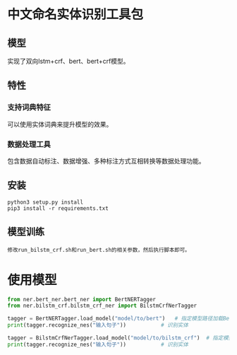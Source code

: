 # 中文命名实体识别工具包

## 模型

实现了双向lstm+crf、bert、bert+crf模型。

## 特性

### 支持词典特征

可以使用实体词典来提升模型的效果。

### 数据处理工具

包含数据自动标注、数据增强、多种标注方式互相转换等数据处理功能。

## 安装
    
    python3 setup.py install
    pip3 install -r requirements.txt

## 模型训练
    修改run_bilstm_crf.sh和run_bert.sh的相关参数，然后执行脚本即可。

# 使用模型

```python
from ner.bert_ner.bert_ner import BertNERTagger
from ner.bilstm_crf.bilstm_crf_ner import BilstmCrfNerTagger

tagger = BertNERTagger.load_model("model/to/bert")   # 指定模型路径加载Bert命名实体识别模型
print(tagger.recognize_nes("输入句子"))           # 识别实体

tagger = BilstmCrfNerTagger.load_model("model/to/bilstm_crf")  # 指定模型路径加载Bilstm-crf命名实体识别模型
print(tagger.recognize_nes("输入句子"))           # 识别实体
```
